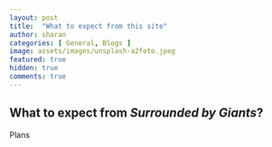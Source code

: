 ```yaml
---
layout: post
title:  "What to expect from this site"
author: sharan
categories: [ General, Blogs ]
image: assets/images/unsplash-a2foto.jpeg
featured: true
hidden: true
comments: true
---
```


## What to expect from *Surrounded by Giants*?

Plans
